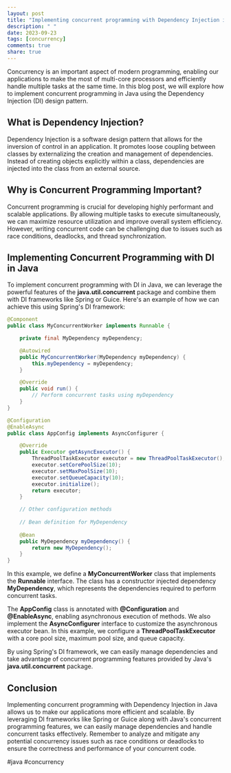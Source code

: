 ```yaml
---
layout: post
title: "Implementing concurrent programming with Dependency Injection in Java."
description: " "
date: 2023-09-23
tags: [concurrency]
comments: true
share: true
---
```


Concurrency is an important aspect of modern programming, enabling our applications to make the most of multi-core processors and efficiently handle multiple tasks at the same time. In this blog post, we will explore how to implement concurrent programming in Java using the Dependency Injection (DI) design pattern.

## What is Dependency Injection?

Dependency Injection is a software design pattern that allows for the inversion of control in an application. It promotes loose coupling between classes by externalizing the creation and management of dependencies. Instead of creating objects explicitly within a class, dependencies are injected into the class from an external source.

## Why is Concurrent Programming Important?

Concurrent programming is crucial for developing highly performant and scalable applications. By allowing multiple tasks to execute simultaneously, we can maximize resource utilization and improve overall system efficiency. However, writing concurrent code can be challenging due to issues such as race conditions, deadlocks, and thread synchronization.

## Implementing Concurrent Programming with DI in Java

To implement concurrent programming with DI in Java, we can leverage the powerful features of the **java.util.concurrent** package and combine them with DI frameworks like Spring or Guice. Here's an example of how we can achieve this using Spring's DI framework:

```java
@Component
public class MyConcurrentWorker implements Runnable {

    private final MyDependency myDependency;

    @Autowired
    public MyConcurrentWorker(MyDependency myDependency) {
        this.myDependency = myDependency;
    }

    @Override
    public void run() {
        // Perform concurrent tasks using myDependency
    }
}

@Configuration
@EnableAsync
public class AppConfig implements AsyncConfigurer {

    @Override
    public Executor getAsyncExecutor() {
        ThreadPoolTaskExecutor executor = new ThreadPoolTaskExecutor();
        executor.setCorePoolSize(10);
        executor.setMaxPoolSize(10);
        executor.setQueueCapacity(10);
        executor.initialize();
        return executor;
    }

    // Other configuration methods
    
    // Bean definition for MyDependency
    
    @Bean
    public MyDependency myDependency() {
        return new MyDependency();
    }
}
```

In this example, we define a **MyConcurrentWorker** class that implements the **Runnable** interface. The class has a constructor injected dependency **MyDependency**, which represents the dependencies required to perform concurrent tasks.

The **AppConfig** class is annotated with **@Configuration** and **@EnableAsync**, enabling asynchronous execution of methods. We also implement the **AsyncConfigurer** interface to customize the asynchronous executor bean. In this example, we configure a **ThreadPoolTaskExecutor** with a core pool size, maximum pool size, and queue capacity.

By using Spring's DI framework, we can easily manage dependencies and take advantage of concurrent programming features provided by Java's **java.util.concurrent** package.

## Conclusion

Implementing concurrent programming with Dependency Injection in Java allows us to make our applications more efficient and scalable. By leveraging DI frameworks like Spring or Guice along with Java's concurrent programming features, we can easily manage dependencies and handle concurrent tasks effectively. Remember to analyze and mitigate any potential concurrency issues such as race conditions or deadlocks to ensure the correctness and performance of your concurrent code.

#java #concurrency